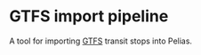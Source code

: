 # GTFS import pipeline

A tool for importing [GTFS](https://developers.google.com/transit/gtfs/) transit stops into Pelias.
